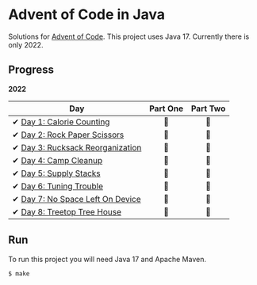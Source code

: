 # Advent of Code in Java

Solutions for [Advent of Code][aoc]. This project uses Java 17.
Currently there is only 2022.

[aoc]: https://adventofcode.com/

## Progress

**2022**

| Day                                                                                    | Part One | Part Two |
|----------------------------------------------------------------------------------------|:--------:|:--------:|
| ✔ [Day 1: Calorie Counting](src/main/java/com/maeldonnart/twentytwo/dayone)            |    🌟    |    🌟    |
| ✔ [Day 2: Rock Paper Scissors](src/main/java/com/maeldonnart/twentytwo/daytwo)         |    🌟    |    🌟    |
| ✔ [Day 3: Rucksack Reorganization](src/main/java/com/maeldonnart/twentytwo/daythree)   |    🌟    |    🌟    |
| ✔ [Day 4: Camp Cleanup](src/main/java/com/maeldonnart/twentytwo/dayfour)               |    🌟    |    🌟    |
| ✔ [Day 5: Supply Stacks](src/main/java/com/maeldonnart/twentytwo/dayfive)              |    🌟    |    🌟    |
| ✔ [Day 6: Tuning Trouble](src/main/java/com/maeldonnart/twentytwo/daysix)              |    🌟    |    🌟    |
| ✔ [Day 7: No Space Left On Device](src/main/java/com/maeldonnart/twentytwo/dayseven)   |    🌟    |    🌟    |
| ✔ [Day 8: Treetop Tree House](src/main/java/com/maeldonnart/twentytwo/dayeight)        |    🌟    |    🌟    |

## Run

To run this project you will need Java 17 and Apache Maven.

```sh
$ make
```
